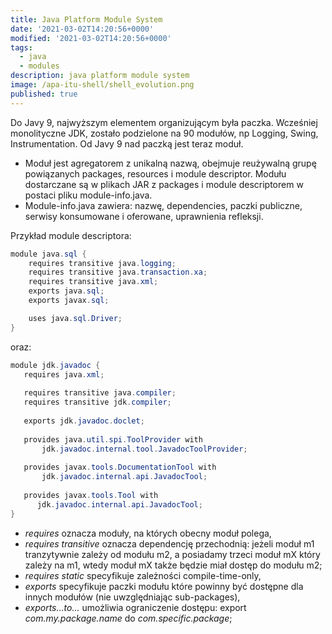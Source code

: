 ```yaml
---
title: Java Platform Module System
date: '2021-03-02T14:20:56+0000'
modified: '2021-03-02T14:20:56+0000'
tags:
  - java
  - modules
description: java platform module system
image: /apa-itu-shell/shell_evolution.png
published: true
---
```

Do Javy 9, najwyższym elementem organizującym była paczka.
Wcześniej monolityczne JDK, zostało podzielone na 90 modułów, np Logging, Swing, Instrumentation.
Od Javy 9 nad paczką jest teraz moduł.

+ Moduł jest agregatorem z unikalną nazwą, obejmuje reużywalną grupę powiązanych packages, resources i module descriptor.
Modułu dostarczane są w plikach JAR z packages i module descriptorem w postaci pliku module-info.java.
+ Module-info.java zawiera: nazwę, dependencies, paczki publiczne, serwisy konsumowane i oferowane, uprawnienia refleksji.

Przykład module descriptora:

```java
module java.sql {
    requires transitive java.logging;
    requires transitive java.transaction.xa;
    requires transitive java.xml;
    exports java.sql;
    exports javax.sql;

    uses java.sql.Driver;
}
```
oraz:

```java
module jdk.javadoc {
   requires java.xml;
   
   requires transitive java.compiler;
   requires transitive jdk.compiler;
   
   exports jdk.javadoc.doclet;
   
   provides java.util.spi.ToolProvider with
       jdk.javadoc.internal.tool.JavadocToolProvider;
   
   provides javax.tools.DocumentationTool with
       jdk.javadoc.internal.api.JavadocTool;
   
   provides javax.tools.Tool with
      jdk.javadoc.internal.api.JavadocTool;   
}
```

+ _requires_ oznacza moduły, na których obecny moduł polega,
+ _requires transitive_ oznacza dependencję przechodnią: jeżeli moduł m1 tranzytywnie zależy od modułu m2, a posiadamy trzeci moduł mX który zależy na m1, wtedy moduł mX także będzie miał dostęp do modułu m2;
+ _requires static_ specyfikuje zależności compile-time-only,
+ _exports_ specyfikuje paczki modułu które powinny być dostępne dla innych modułów (nie uwzględniając sub-packages),
+ _exports…to…_ umożliwia ograniczenie dostępu: export *com.my.package.name* do *com.specific.package*;
